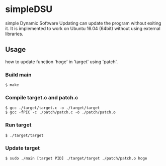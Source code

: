 # simpleDSU

simple Dynamic Software Updating can update the program without exiting it.
It is implemented to work on Ubuntu 16.04 (64bit) without using external libraries.


## Usage
how to update function 'hoge' in 'target' using 'patch'.

### Build main

```shell
$ make
```

### Compile target.c and patch.c 

```shell
$ gcc ./target/target.c -o ./target/target
$ gcc -fPIC -c ./patch/patch.c -o ./patch/patch.o
```

### Run target

```shell
$ ./target/target
```

### Update target

```shell
$ sudo ./main [target PID] ./target/target ./patch/patch.o hoge
```


